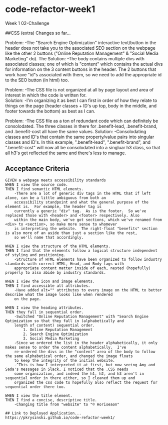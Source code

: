 # code-refactor-week1
Week 1 02-Challenge

##CSS (extra) Changes so far...

Problem:
-The "Search Engine Optimization" interactive text/button in the header does not take you to the associated SEO 
section on the webpage like the other 2 buttons ("Online Reputation Management" & "Social Media Marketing" do).
The Solution:
-The body contains multiple divs with associated classes; one of which is "content" which contains the actual 
divs for information on the 3 content buttons in the header.  The 2 buttons that work have "id"s associated with them, 
so we need to add the appropriate id to the SEO button (in html) too.


Problem:
-The CSS file is not organized at all by page layout and area of interest in which the code is written for.  
Solution:
-I'm organizing it as best I can first in order of how they relate to things on the page (header classes + ID's 
up top, body in the middle, and footer towards the bottom) as best as I can.


Problem:
-The CSS file as a ton of redundant code which can definitely be consolodated.  The three classes in there for 
.benefit-lead, .benefit-brand, and .benefit-cost all have the same values.
Solution:
-Consolodating classes and ID's that contain the same property/value pairs into singular classes and ID's.  In this 
example, ".benefit-lead", ".benefit-brand", and ".benefit-cost" will now all be consolodated into a singluar h3 class, 
so that all h3's get reflected the same and there's less to manage.

## Acceptance Criteria

```
GIVEN a webpage meets accessibility standards
WHEN I view the source code.
THEN I find semantic HTML elements.
    -There are a lot of generic div tags in the HTML that if left alone, can be a little ambiguous from both an 
    accessibility standpoint and what the general purpose of the element is.  For example, the header tag is 
    currently a generic "div" tag.  As is the footer.  So we've replaced those with <header> and <footer> respectively. Also 
    within the main body, we've got sections, which we've renamed from <div> to <section>, so make more sense to whomever 
    is interpreting the website.  The right-float "benefits" section is also more of an aside than just a section like the rest, 
    so we'll name that accordingly.

WHEN I view the structure of the HTML elements.
THEN I find that the elements follow a logical structure independent of styling and positioning.
    -Structure of HTML elements have been organized to follow industry standards with correct HTML, Head, and Body tags with
    appropriate content matter inside of each, nested (hopefully) properly to also abide by industry standards.

WHEN I view the icon and image elements.
THEN I find accessible alt attributes.
    -Have added alt="" attributes to every image on the HTML to better describe what the image looks like when rendered 
    on the page.

WHEN I view the heading attributes.
THEN they fall in sequential order.
    -Switched "Online Reputation Management" with "Search Engine Optimization so that they fall in (alphabetically and 
    length of content) sequential order.
        1. Online Reputation Management
        2. Search Engine Optimization
        3. Social Media Marketing
    -Since we ordered the list in the header alphabetically, it only makes sense to order the content alphabetically.  I've 
    re-ordered the divs in the "content" area of the body to follow the same alphabetical order, and changed the image floats 
    to keep the integrity of the initial website.
    -^This is how I interpreted it at first, but now seeing Amy and Sada's messages in Slack, I noticed that the .CSS needs 
    some organization, and indeed the h1, h2, and h3 aren't in sequential order in there either, so I cleaned them up and 
    organized the css code to hopefully also reflect the request for sequential order there too.

WHEN I view the title element.
THEN I find a concise, descriptive title.
    -Changing title from "website" to "© Horiseaon"

## Link to Deployed Application...
https://pkrysinski.github.io/code-refactor-week1/

```